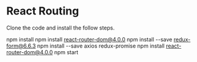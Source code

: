# React Routing
Clone the code and install the follow steps.

npm install
npm install react-router-dom@4.0.0
npm install --save redux-form@6.6.3
npm install --save axios redux-promise
npm install react-router-dom@4.0.0
npm start
```
